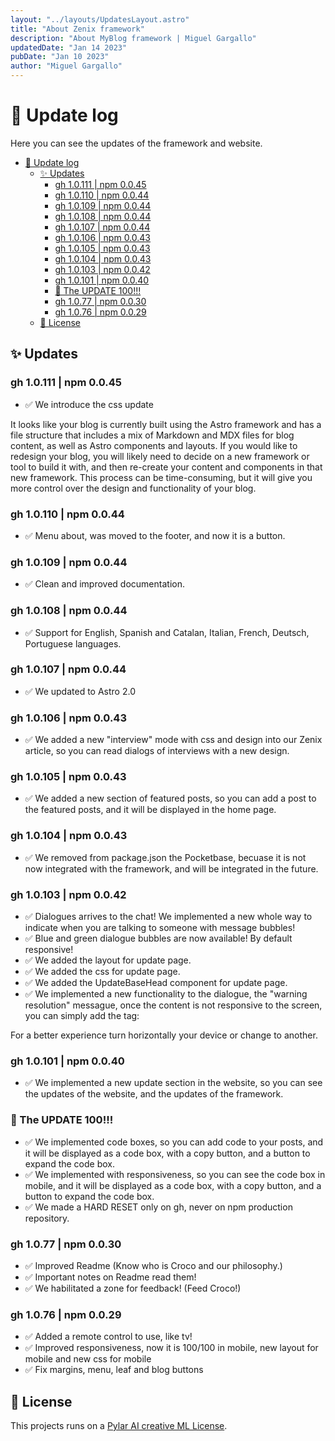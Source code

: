 ```yaml
---
layout: "../layouts/UpdatesLayout.astro"
title: "About Zenix framework"
description: "About MyBlog framework | Miguel Gargallo"
updatedDate: "Jan 14 2023"
pubDate: "Jan 10 2023"
author: "Miguel Gargallo"
---
```


# 🚀 Update log

Here you can see the updates of the framework and website.

- [🚀 Update log](#-update-log)
  - [✨ Updates](#-updates)
    - [gh 1.0.111 | npm 0.0.45](#gh-10111--npm-0045)
    - [gh 1.0.110 | npm 0.0.44](#gh-10110--npm-0044)
    - [gh 1.0.109 | npm 0.0.44](#gh-10109--npm-0044)
    - [gh 1.0.108 | npm 0.0.44](#gh-10108--npm-0044)
    - [gh 1.0.107 | npm 0.0.44](#gh-10107--npm-0044)
    - [gh 1.0.106 | npm 0.0.43](#gh-10106--npm-0043)
    - [gh 1.0.105 | npm 0.0.43](#gh-10105--npm-0043)
    - [gh 1.0.104 | npm 0.0.43](#gh-10104--npm-0043)
    - [gh 1.0.103 | npm 0.0.42](#gh-10103--npm-0042)
    - [gh 1.0.101 | npm 0.0.40](#gh-10101--npm-0040)
    - [🎉 The UPDATE 100!!!](#-the-update-100)
    - [gh 1.0.77 | npm 0.0.30](#gh-1077--npm-0030)
    - [gh 1.0.76 | npm 0.0.29](#gh-1076--npm-0029)
  - [📝 License](#-license)

## ✨ Updates

### gh 1.0.111 | npm 0.0.45

- ✅ We introduce the css update

It looks like your blog is currently built using the Astro framework and has a file structure that includes a mix of Markdown and MDX files for blog content, as well as Astro components and layouts. If you would like to redesign your blog, you will likely need to decide on a new framework or tool to build it with, and then re-create your content and components in that new framework. This process can be time-consuming, but it will give you more control over the design and functionality of your blog.

### gh 1.0.110 | npm 0.0.44

- ✅ Menu about, was moved to the footer, and now it is a button.

### gh 1.0.109 | npm 0.0.44

- ✅ Clean and improved documentation.

### gh 1.0.108 | npm 0.0.44

- ✅ Support for English, Spanish and Catalan, Italian, French, Deutsch, Portuguese languages.

### gh 1.0.107 | npm 0.0.44

- ✅ We updated to Astro 2.0

### gh 1.0.106 | npm 0.0.43

- ✅ We added a new "interview" mode with css and design into our Zenix article, so you can read dialogs of interviews with a new design.

### gh 1.0.105 | npm 0.0.43

- ✅ We added a new section of featured posts, so you can add a post to the featured posts, and it will be displayed in the home page.

### gh 1.0.104 | npm 0.0.43

- ✅ We removed from package.json the Pocketbase, becuase it is not now integrated with the framework, and will be integrated in the future.

### gh 1.0.103 | npm 0.0.42

- ✅ Dialogues arrives to the chat! We implemented a new whole way to indicate when you are talking to someone with message bubbles!
- ✅ Blue and green dialogue bubbles are now available! By default responsive!
- ✅ We added the layout for update page.
- ✅ We added the css for update page.
- ✅ We added the UpdateBaseHead component for update page.
- ✅ We implemented a new functionality to the dialogue, the "warning resolution" messague, once the content is not responsive to the screen, you can simply add the tag:

<warningresolution> For a better experience turn horizontally your device or change to another.</warningresolution>

### gh 1.0.101 | npm 0.0.40

- ✅ We implemented a new update section in the website, so you can see the updates of the website, and the updates of the framework.

### 🎉 The UPDATE 100!!!

- ✅ We implemented code boxes, so you can add code to your posts, and it will be displayed as a code box, with a copy button, and a button to expand the code box.
- ✅ We implemented with responsiveness, so you can see the code box in mobile, and it will be displayed as a code box, with a copy button, and a button to expand the code box.
- ✅ We made a HARD RESET only on gh, never on npm production repository.

### gh 1.0.77 | npm 0.0.30

- ✅ Improved Readme (Know who is Croco and our philosophy.)
- ✅ Important notes on Readme read them!
- ✅ We habilitated a zone for feedback! (Feed Croco!)

### gh 1.0.76 | npm 0.0.29

- ✅ Added a remote control to use, like tv!
- ✅ Improved responsiveness, now it is 100/100 in mobile, new layout for mobile and new css for mobile
- ✅ Fix margins, menu, leaf and blog buttons

## 📝 License

This projects runs on a [Pylar AI creative ML License](https://huggingface.co/spaces/superdatas/LICENSE).
